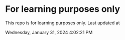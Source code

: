 # For learning purposes only
This repo is for learning purposes only.
Last updated at

Wednesday, January 31, 2024 4:02:21 PM

